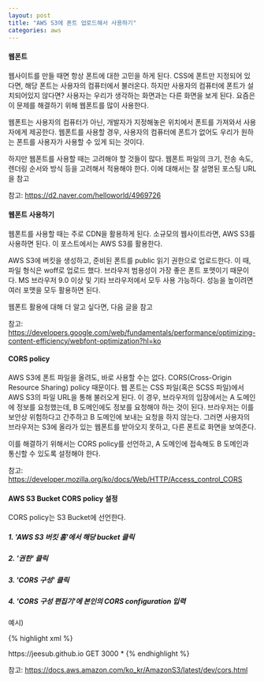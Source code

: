```yaml
---
layout: post
title: "AWS S3에 폰트 업로드해서 사용하기"
categories: aws
---
```


#### 웹폰트

웹사이트를 만들 때면 항상 폰트에 대한 고민을 하게 된다.
CSS에 폰트만 지정되어 있다면, 해당 폰트는 사용자의 컴퓨터에서 불러온다.
하지만 사용자의 컴퓨터에 폰트가 설치되어있지 않다면?
사용자는 우리가 생각하는 화면과는 다른 화면을 보게 된다.
요즘은 이 문제를 해결하기 위해 웹폰트를 많이 사용한다.

웹폰트는 사용자의 컴퓨터가 아닌, 개발자가 지정해놓은 위치에서 폰트를 가져와서 사용자에게 제공한다.
웹폰트를 사용할 경우, 사용자의 컴퓨터에 폰트가 없어도 우리가 원하는 폰트를 사용자가 사용할 수 있게 되는 것이다.

하지만 웹폰트를 사용할 때는 고려해야 할 것들이 많다.
웹폰트 파일의 크기, 전송 속도, 렌더링 순서와 방식 등을 고려해서 적용해야 한다.
이에 대해서는 잘 설명된 포스팅 URL을 참고

참고: <https://d2.naver.com/helloworld/4969726>

#### 웹폰트 사용하기

웹폰트를 사용할 때는 주로 CDN을 활용하게 된다.
소규모의 웹사이트라면, AWS S3를 사용하면 된다.
이 포스트에서는 AWS S3를 활용한다.

AWS S3에 버킷을 생성하고, 준비된 폰트를 public 읽기 권한으로 업로드한다.
이 때, 파일 형식은 woff로 업로드 했다.
브라우저 범용성이 가장 좋은 폰트 포맷이기 때문이다.
MS 브라우저 9.0 이상 및 기타 브라우저에서 모두 사용 가능하다.
성능을 높이려면 여러 포맷을 모두 활용하면 된다.

웹폰트 활용에 대해 더 알고 싶다면, 다음 글을 참고

참고: <https://developers.google.com/web/fundamentals/performance/optimizing-content-efficiency/webfont-optimization?hl=ko>

#### CORS policy

AWS S3에 폰트 파일을 올려도, 바로 사용할 수는 없다.
CORS(Cross-Origin Resource Sharing) policy 때문이다.
웹 폰트는 CSS 파일(혹은 SCSS 파일)에서 AWS S3의 파일 URL을 통해 불러오게 된다.
이 경우, 브라우저의 입장에서는 A 도메인에 정보를 요청했는데, B 도메인에도 정보를 요청해야 하는 것이 된다.
브라우저는 이를 보안상 위험하다고 간주하고 B 도메인에 보내는 요청을 하지 않는다.
그러면 사용자의 브라우저는 S3에 올라가 있는 웹폰트를 받아오지 못하고, 다른 폰트로 화면을 보여준다.

이를 해결하기 위해서는 CORS policy를 선언하고, A 도메인에 접속해도 B 도메인과 통신할 수 있도록 설정해야 한다.

참고: <https://developer.mozilla.org/ko/docs/Web/HTTP/Access_control_CORS>

#### AWS S3 Bucket CORS policy 설정

CORS policy는 S3 Bucket에 선언한다.

##### 1. 'AWS S3 버킷 홈'에서 해당 bucket 클릭
##### 2. '권한' 클릭
##### 3. 'CORS 구성' 클릭
##### 4. 'CORS 구성 편집기'에 본인의 CORS configuration 입력

예시)

{% highlight xml %}
<?xml version="1.0" encoding="UTF-8"?>
<CORSConfiguration xmlns="http://s3.amazonaws.com/doc/2006-03-01/">
  <CORSRule>
    <AllowedOrigin>https://jeesub.github.io</AllowedOrigin>
    <AllowedMethod>GET</AllowedMethod>
    <MaxAgeSeconds>3000</MaxAgeSeconds>
    <AllowedHeader>*</AllowedHeader>
  </CORSRule>
</CORSConfiguration>
{% endhighlight %}

참고: <https://docs.aws.amazon.com/ko_kr/AmazonS3/latest/dev/cors.html>